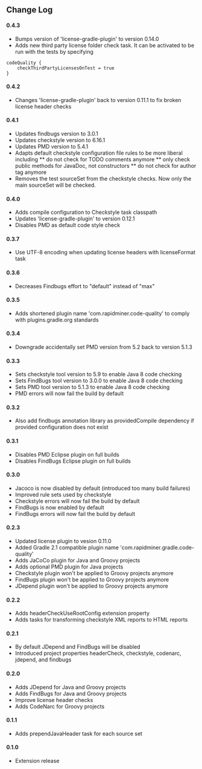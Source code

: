 ## Change Log

#### 0.4.3
* Bumps version of 'license-gradle-plugin' to version 0.14.0
* Adds new third party license folder check task. It can be activated to be run with the tests by specifying 
```$xslt
codeQuality {
    checkThirdPartyLicensesOnTest = true
}
```

#### 0.4.2
* Changes 'license-gradle-plugin' back to version 0.11.1 to fix broken license header checks

#### 0.4.1
* Updates findbugs version to 3.0.1
* Updates checkstyle version to 6.16.1
* Updates PMD version to 5.4.1
* Adapts default checkstyle configuration file rules to be more liberal including
** do not check for TODO comments anymore
** only check public methods for JavaDoc, not constructors
** do not check for author tag anymore
* Removes the test sourceSet from the checkstyle checks. Now only the main sourceSet will be checked.

#### 0.4.0
* Adds compile configuration to Checkstyle task classpath
* Updates 'license-gradle-plugin' to version 0.12.1
* Disables PMD as default code style check

#### 0.3.7
* Use UTF-8 encoding when updating license headers with licenseFormat task

#### 0.3.6
* Decreases Findbugs effort to "default" instead of "max"

#### 0.3.5
* Adds shortened plugin name 'com.rapidminer.code-quality' to comply with plugins.gradle.org standards

#### 0.3.4
* Downgrade accidentally set PMD version from 5.2 back to version 5.1.3

#### 0.3.3
* Sets checkstyle tool version to 5.9 to enable Java 8 code checking
* Sets FindBugs tool version to 3.0.0 to enable Java 8 code checking
* Sets PMD tool version to 5.1.3 to enable Java 8 code checking
* PMD errors will now fail the build by default

#### 0.3.2
* Also add findbugs annotation library as providedCompile dependency if provided configuration does not exist

#### 0.3.1 
* Disables PMD Eclipse plugin on full builds
* Disables FindBugs Eclipse plugin on full builds

#### 0.3.0
* Jacoco is now disabled by default (introduced too many build failures)
* Improved rule sets used by checkstyle
* Checkstyle errors will now fail the build by default
* FindBugs is now enabled by default
* FindBugs errors will now fail the build by default

#### 0.2.3
* Updated license plugin to vesion 0.11.0
* Added Gradle 2.1 compatible plugin name 'com.rapidminer.gradle.code-quality' 
* Adds JaCoCo plugin for Java and Groovy projects
* Adds optional PMD plugin for Java projects
* Checkstyle plugin won't be applied to Groovy projects anymore
* FindBugs plugin won't be applied to Groovy projects anymore
* JDepend plugin won't be applied to Groovy projects anymore

#### 0.2.2
* Adds headerCheckUseRootConfig extension property
* Adds tasks for transforming checkstyle XML reports to HTML reports

#### 0.2.1
* By default JDepend and FindBugs will be disabled
* Introduced project properties headerCheck, checkstyle, codenarc, jdepend, and findbugs

#### 0.2.0
* Adds JDepend for Java and Groovy projects
* Adds FindBugs for Java and Groovy projects
* Improve license header checks
* Adds CodeNarc for Groovy projects

#### 0.1.1
* Adds prependJavaHeader task for each source set

#### 0.1.0 
* Extension release


